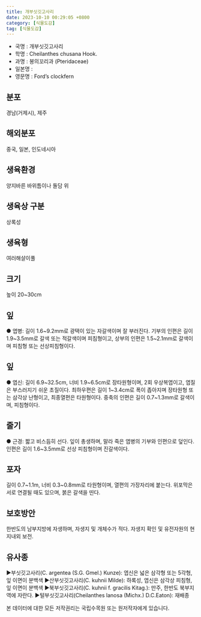 ```yaml
---
title: 개부싯깃고사리
date: 2023-10-10 00:29:05 +0800
category: [식물도감]
tag: [식물도감]
---
```




- 국명 : 개부싯깃고사리
- 학명 : Cheilanthes chusana Hook.
- 과명 : 봉의꼬리과 (Pteridaceae)
- 일본명 : 
- 영문명 : Ford’s clockfern


## 분포
경남(거제시), 제주
## 해외분포
중국, 일본, 인도네시아
## 생육환경
양지바른 바위틈이나 돌담 위
## 생육상 구분
상록성
## 생육형
여러해살이풀
## 크기
높이 20~30cm
## 잎
● 엽병: 길이 1.6~9.2mm로 광택이 있는 자갈색이며 잘 부러진다. 기부의 인편은 길이 1.9~3.5mm로 갈색 또는 적갈색이며 피침형이고, 상부의 인편은 1.5~2.1mm로 갈색이며 피침형 또는 선상피침형이다.
## 잎
● 엽신: 길이 6.9~32.5cm, 너비 1.9~6.5cm로 장타원형이며, 2회 우상복엽이고, 엽질은 부스러지기 쉬운 초질이다. 최하우편은 길이 1~3.4cm로 폭이 좁아지며 장타원형 또는 삼각상 난형이고, 최종열편은 타원형이다. 중축의 인편은 길이 0.7~1.3mm로 갈색이며, 피침형이다.
## 줄기
● 근경: 짧고 비스듬히 선다. 잎이 총생하며, 말라 죽은 엽병의 기부와 인편으로 덮인다. 인편은 길이 1.6~3.5mm로 선상 피침형이며 진갈색이다.
## 포자
길이 0.7~1.1m, 너비 0.3~0.8mm로 타원형이며, 열편의 가장자리에 붙는다. 위포막은 서로 연결될 때도 있으며, 붉은 갈색을 띤다.
## 보호방안
한반도의 남부지방에 자생하며, 자생지 및 개체수가 적다. 자생지 확인 및 유전자원의 현지내외 보전.
## 유사종
▶부싯깃고사리(C. argentea (S.G. Gmel.) Kunze): 엽신은 넓은 삼각형 또는 5각형, 잎 이면이 분백색▶산부싯깃고사리(C. kuhnii Milde): 하록성, 엽신은 삼각상 피침형, 잎 이면이 분백색▶북부싯깃고사리(C. kuhnii f. gracilis Kitag.): 만주, 한반도 북부지역에 자란다.▶털부싯깃고사리(Cheilanthes lanosa (Michx.) D.C.Eaton): 재배종






본 데이터에 대한 모든 저작권리는 국립수목원 또는 원저작자에게 있습니다.
